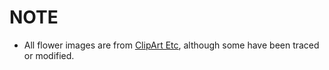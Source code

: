 # NOTE
- All flower images are from [ClipArt Etc](https://etc.usf.edu/clipart), although some have been traced or modified.

